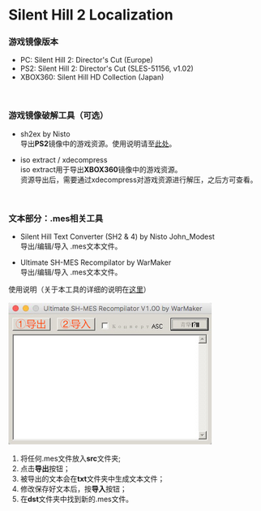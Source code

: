 # Silent Hill 2 Localization



### 游戏镜像版本

* PC: Silent Hill 2: Director's Cut (Europe)<br />
* PS2: Silent Hill 2: Director's Cut (SLES-51156, v1.02)<br />
* XBOX360: Silent Hill HD Collection (Japan)<br />
<br />

### 游戏镜像破解工具（可选）

* sh2ex by Nisto<br />
导出**PS2**镜像中的游戏资源。使用说明请至[此处](https://github.com/Nisto/sh2ex)。
 
* iso extract / xdecompress<br />
iso extract用于导出**XBOX360**镜像中的游戏资源。<br />
资源导出后，需要通过xdecompress对游戏资源进行解压，之后方可查看。
 <br />
 
### 文本部分：.mes相关工具

* Silent Hill Text Converter (SH2 & 4) by Nisto John_Modest<br />
导出/编辑/导入 .mes文本文件。
 
* Ultimate SH-MES Recompilator by WarMaker<br />
 导出/编辑/导入 .mes文本文件。
 
 使用说明（关于本工具的详细的说明在[这里](http://hometown.sh/forum/viewtopic.php?f=2&t=7996)）<br /><br />
![alt text](https://raw.githubusercontent.com/lakeviewhotel/SH2/master/ultiMES%20screenshot.jpg)<br />

1. 将任何.mes文件放入**src**文件夹;
2. 点击**导出**按钮；
3. 被导出的文本会在**txt**文件夹中生成文本文件；
4. 修改保存好文本后，按**导入**按钮；
5. 在**dst**文件夹中找到新的.mes文件。
